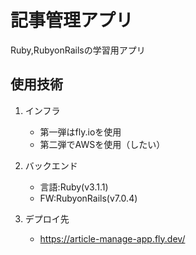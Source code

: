 # 記事管理アプリ

Ruby,RubyonRailsの学習用アプリ

## 使用技術

1. インフラ
    - 第一弾はfly.ioを使用
    - 第二弾でAWSを使用（したい）

1. バックエンド
    - 言語:Ruby(v3.1.1)
    - FW:RubyonRails(v7.0.4)
    
1. デプロイ先
    - https://article-manage-app.fly.dev/
